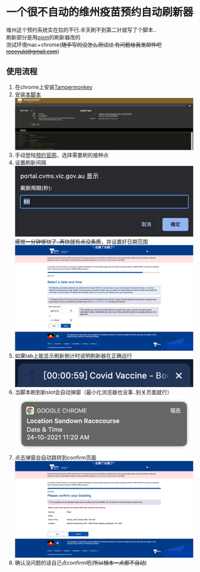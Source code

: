 # 一个很不自动的维州疫苗预约自动刷新器
维州这个预约系统实在拉的不行.半天刷不到第二针就写了个脚本..  
刷新部分是用[oixm](https://greasyfork.org/en/scripts/39506-%E8%87%AA%E5%8A%A8%E5%88%B7%E6%96%B0%E9%A1%B5%E9%9D%A2/code)的刷新器改的  
测试环境mac+chrome(~~随手写的没怎么测试过.有问题给我发邮件吧<receyuki@gmail.com>~~)
## 使用流程
1. 在chrome上安装[Tampermonkey](https://chrome.google.com/webstore/detail/tampermonkey/dhdgffkkebhmkfjojejmpbldmpobfkfo)
2. 安装[本脚本](https://github.com/receyuki/VicVaccineAutoRefresher/raw/main/VicVaccineAutoRefresher.user.js)![tampermonkey](assets/tampermonkey.png)
3. 手动登陆[预约官网](https://portal.cvms.vic.gov.au/)，选择需要刷的接种点
4. 设置刷新间隔![interval](assets/interval.png)~~感觉一分钟够快了..再快就有点没素质~~，并设置好日期范围![slots](assets/slots.png)
5. 如果tab上能显示刷新倒计时说明刷新器在正确运行![tab](assets/tab.png)
6. 当脚本刷到新slot会自动弹窗（最小化浏览器也没事..别关页面就行）![notification](assets/notification.png)
7. 点击弹窗会自动跳转到confirm页面![conform](assets/conform.png)
8. 确认没问题的话自己点confirm吧(~~所以根本一点都不自动~~)
